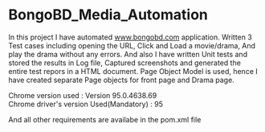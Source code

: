 # BongoBD_Media_Automation
In this project I have automated www.bongobd.com application. Written 3 Test cases including opening the URL, Click and Load a movie/drama, And play the drama without any errors. And also I have written Unit tests and stored the results in Log file, Captured screenshots and generated the entire test repors in a HTML document. Page Object Model is used, hence I have created separate Page objects for front page and Drama page. 

Chrome version used : Version 95.0.4638.69     
Chrome driver's version Used(Mandatory) : 95

And all other requirements are availabe in the pom.xml file
